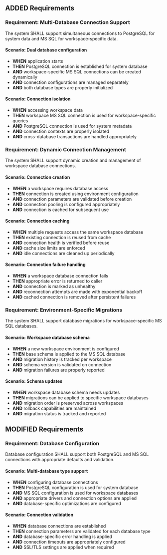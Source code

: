 ## ADDED Requirements

### Requirement: Multi-Database Connection Support

The system SHALL support simultaneous connections to PostgreSQL for system data and MS SQL for workspace-specific data.

#### Scenario: Dual database configuration

- **WHEN** application starts
- **THEN** PostgreSQL connection is established for system database
- **AND** workspace-specific MS SQL connections can be created dynamically
- **AND** connection configurations are managed separately
- **AND** both database types are properly initialized

#### Scenario: Connection isolation

- **WHEN** accessing workspace data
- **THEN** workspace MS SQL connection is used for workspace-specific queries
- **AND** PostgreSQL connection is used for system metadata
- **AND** connection contexts are properly isolated
- **AND** cross-database transactions are handled appropriately

### Requirement: Dynamic Connection Management

The system SHALL support dynamic creation and management of workspace database connections.

#### Scenario: Connection creation

- **WHEN** a workspace requires database access
- **THEN** connection is created using environment configuration
- **AND** connection parameters are validated before creation
- **AND** connection pooling is configured appropriately
- **AND** connection is cached for subsequent use

#### Scenario: Connection caching

- **WHEN** multiple requests access the same workspace database
- **THEN** existing connection is reused from cache
- **AND** connection health is verified before reuse
- **AND** cache size limits are enforced
- **AND** idle connections are cleaned up periodically

#### Scenario: Connection failure handling

- **WHEN** a workspace database connection fails
- **THEN** appropriate error is returned to caller
- **AND** connection is marked as unhealthy
- **AND** reconnection attempts are made with exponential backoff
- **AND** cached connection is removed after persistent failures

### Requirement: Environment-Specific Migrations

The system SHALL support database migrations for workspace-specific MS SQL databases.

#### Scenario: Workspace database schema

- **WHEN** a new workspace environment is configured
- **THEN** base schema is applied to the MS SQL database
- **AND** migration history is tracked per workspace
- **AND** schema version is validated on connection
- **AND** migration failures are properly reported

#### Scenario: Schema updates

- **WHEN** workspace database schema needs updates
- **THEN** migrations can be applied to specific workspace databases
- **AND** migration order is preserved across workspaces
- **AND** rollback capabilities are maintained
- **AND** migration status is tracked and reported

## MODIFIED Requirements

### Requirement: Database Configuration

Database configuration SHALL support both PostgreSQL and MS SQL connections with appropriate defaults and validation.

#### Scenario: Multi-database type support

- **WHEN** configuring database connections
- **THEN** PostgreSQL configuration is used for system database
- **AND** MS SQL configuration is used for workspace databases
- **AND** appropriate drivers and connection options are applied
- **AND** database-specific optimizations are configured

#### Scenario: Connection validation

- **WHEN** database connections are established
- **THEN** connection parameters are validated for each database type
- **AND** database-specific error handling is applied
- **AND** connection timeouts are appropriately configured
- **AND** SSL/TLS settings are applied when required
